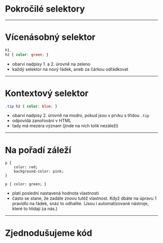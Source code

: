 <!-- .slide: data-state="c-slide-inter" -->

# Pokročilé selektory

----

# Vícenásobný selektor

```css
h1,
h2 { color: green; }
```
<!-- .element: class="c-text-lg" contenteditable="true" -->

>>>
* obarví nadpisy 1. a 2. úrovně na zeleno
* každý selektor na nový řádek, aneb za čárkou odřádkovat

----

# Kontextový selektor

```css
.tip h2 { color: blue; }
```
<!-- .element: class="c-text-lg" contenteditable="true" -->

>>>
* obarví nadpisy 2. úrovně na modro, pokud jsou v prvku s třídou `.tip`
* odpovídá zanořování v HTML
* tady má mezera význam (jinde na nich tolik nezáleží)

----

# Na pořadí záleží

<pre class="c-text-md fragment" contenteditable data-fragment-index="10"><code class="stretch lang-css" data-noescape><span class="fragment">p {
	color: red;
	background-color: pink;
}</span>

<span class="fragment">p { color: green; }</span></code></pre>

>>>
* platí poslední nastavená hodnota vlastnosti
* často se stane, že zadáte znovu tutéž vlastnost. Když dbáte na úpravu 1 pravidlo na řádek, snáz to odhalíte. (Jsou i automatizované nástroje, které to hlídají za nás.)

----

<!-- .slide: data-state="c-slide-task" -->

# Zjednodušujeme kód
